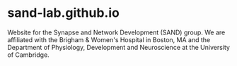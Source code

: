 # sand-lab.github.io
Website for the Synapse and Network Development (SAND) group.  We are affiliated with the Brigham & Women's Hospital in Boston, MA and the Department of Physiology, Development and Neuroscience at the University of Cambridge.

